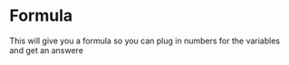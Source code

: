# Formula
This will give you a formula so you can plug in numbers for the variables and get an answere
